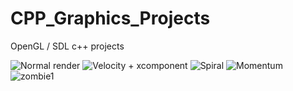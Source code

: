 # CPP_Graphics_Projects
OpenGL / SDL c++ projects

![Normal render](https://media.giphy.com/media/dCXsptcIBloFTcg8zt/giphy.gif)
![Velocity + xcomponent](https://media.giphy.com/media/dyeIG56qlvoWQAayhm/giphy.gif)
![Spiral](https://media.giphy.com/media/l0pEZucSioY1vUp2pt/giphy.gif)
![Momentum](https://media.giphy.com/media/LqP2YxDxy6Zi9qucVT/giphy.gif)
![zombie1](https://media.giphy.com/media/Y2h5Y9VI3Y58HAGSSd/giphy.gif)
![]()


